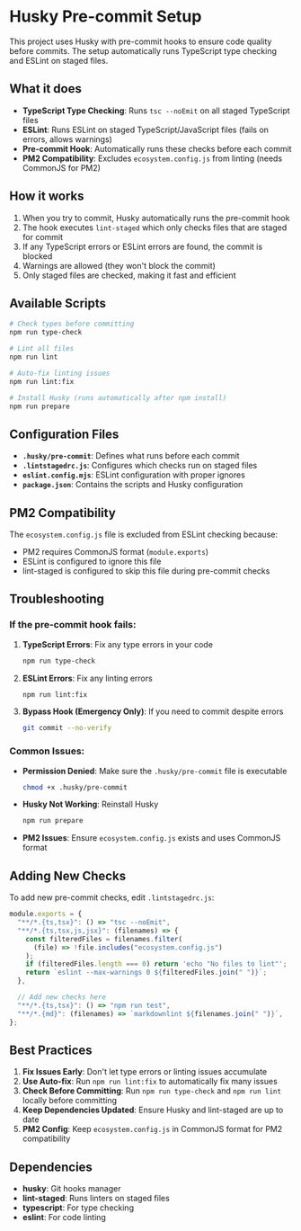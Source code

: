 # Husky Pre-commit Setup

This project uses Husky with pre-commit hooks to ensure code quality before commits. The setup automatically runs TypeScript type checking and ESLint on staged files.

## What it does

- **TypeScript Type Checking**: Runs `tsc --noEmit` on all staged TypeScript files
- **ESLint**: Runs ESLint on staged TypeScript/JavaScript files (fails on errors, allows warnings)
- **Pre-commit Hook**: Automatically runs these checks before each commit
- **PM2 Compatibility**: Excludes `ecosystem.config.js` from linting (needs CommonJS for PM2)

## How it works

1. When you try to commit, Husky automatically runs the pre-commit hook
2. The hook executes `lint-staged` which only checks files that are staged for commit
3. If any TypeScript errors or ESLint errors are found, the commit is blocked
4. Warnings are allowed (they won't block the commit)
5. Only staged files are checked, making it fast and efficient

## Available Scripts

```bash
# Check types before committing
npm run type-check

# Lint all files
npm run lint

# Auto-fix linting issues
npm run lint:fix

# Install Husky (runs automatically after npm install)
npm run prepare
```

## Configuration Files

- **`.husky/pre-commit`**: Defines what runs before each commit
- **`.lintstagedrc.js`**: Configures which checks run on staged files
- **`eslint.config.mjs`**: ESLint configuration with proper ignores
- **`package.json`**: Contains the scripts and Husky configuration

## PM2 Compatibility

The `ecosystem.config.js` file is excluded from ESLint checking because:

- PM2 requires CommonJS format (`module.exports`)
- ESLint is configured to ignore this file
- lint-staged is configured to skip this file during pre-commit checks

## Troubleshooting

### If the pre-commit hook fails:

1. **TypeScript Errors**: Fix any type errors in your code

   ```bash
   npm run type-check
   ```

2. **ESLint Errors**: Fix any linting errors

   ```bash
   npm run lint:fix
   ```

3. **Bypass Hook (Emergency Only)**: If you need to commit despite errors
   ```bash
   git commit --no-verify
   ```

### Common Issues:

- **Permission Denied**: Make sure the `.husky/pre-commit` file is executable

  ```bash
  chmod +x .husky/pre-commit
  ```

- **Husky Not Working**: Reinstall Husky

  ```bash
  npm run prepare
  ```

- **PM2 Issues**: Ensure `ecosystem.config.js` exists and uses CommonJS format

## Adding New Checks

To add new pre-commit checks, edit `.lintstagedrc.js`:

```javascript
module.exports = {
  "**/*.{ts,tsx}": () => "tsc --noEmit",
  "**/*.{ts,tsx,js,jsx}": (filenames) => {
    const filteredFiles = filenames.filter(
      (file) => !file.includes("ecosystem.config.js")
    );
    if (filteredFiles.length === 0) return 'echo "No files to lint"';
    return `eslint --max-warnings 0 ${filteredFiles.join(" ")}`;
  },

  // Add new checks here
  "**/*.{ts,tsx}": () => "npm run test",
  "**/*.{md}": (filenames) => `markdownlint ${filenames.join(" ")}`,
};
```

## Best Practices

1. **Fix Issues Early**: Don't let type errors or linting issues accumulate
2. **Use Auto-fix**: Run `npm run lint:fix` to automatically fix many issues
3. **Check Before Committing**: Run `npm run type-check` and `npm run lint` locally before committing
4. **Keep Dependencies Updated**: Ensure Husky and lint-staged are up to date
5. **PM2 Config**: Keep `ecosystem.config.js` in CommonJS format for PM2 compatibility

## Dependencies

- **husky**: Git hooks manager
- **lint-staged**: Runs linters on staged files
- **typescript**: For type checking
- **eslint**: For code linting
